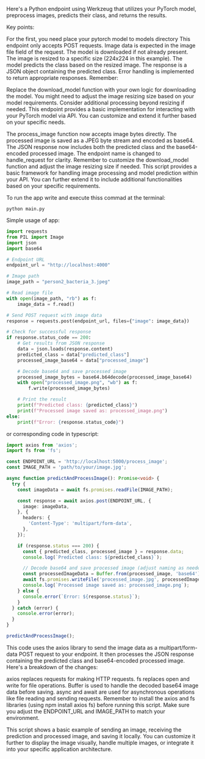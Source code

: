 
Here's a Python endpoint using Werkzeug that utilizes your PyTorch model, preprocess images, predicts their class, and returns the results.

Key points:

For the first, you need place your pytorch model to models directory
This endpoint only accepts POST requests.
Image data is expected in the image file field of the request.
The model is downloaded if not already present.
The image is resized to a specific size (224x224 in this example).
The model predicts the class based on the resized image.
The response is a JSON object containing the predicted class.
Error handling is implemented to return appropriate responses.
Remember:

Replace the download_model function with your own logic for downloading the model.
You might need to adjust the image resizing size based on your model requirements.
Consider additional processing beyond resizing if needed.
This endpoint provides a basic implementation for interacting with your PyTorch model via API. You can customize and extend it further based on your specific needs.

The process_image function now accepts image bytes directly.
The processed image is saved as a JPEG byte stream and encoded as base64.
The JSON response now includes both the predicted class and the base64-encoded processed image.
The endpoint name is changed to handle_request for clarity.
Remember to customize the download_model function and adjust the image resizing size if needed. This script provides a basic framework for handling image processing and model prediction within your API. You can further extend it to include additional functionalities based on your specific requirements.

To run the app write and execute thiss commad at the terminal:

```terminal
python main.py
```
Simple usage of app:

```python
import requests
from PIL import Image
import json
import base64

# Endpoint URL
endpoint_url = "http://localhost:4000"

# Image path
image_path = "person2_bacteria_3.jpeg"

# Read image file
with open(image_path, "rb") as f:
    image_data = f.read()

# Send POST request with image data
response = requests.post(endpoint_url, files={"image": image_data})

# Check for successful response
if response.status_code == 200:
    # Get results from JSON response
    data = json.loads(response.content)
    predicted_class = data["predicted_class"]
    processed_image_base64 = data["processed_image"]

    # Decode base64 and save processed image
    processed_image_bytes = base64.b64decode(processed_image_base64)
    with open("processed_image.png", "wb") as f:
        f.write(processed_image_bytes)

    # Print the result
    print(f"Predicted class: {predicted_class}")
    print(f"Processed image saved as: processed_image.png")
else:
    print(f"Error: {response.status_code}")

```

or corresponding code in typescript:

```typescript
import axios from 'axios';
import fs from 'fs';

const ENDPOINT_URL = 'http://localhost:5000/process_image';
const IMAGE_PATH = 'path/to/your/image.jpg';

async function predictAndProcessImage(): Promise<void> {
  try {
    const imageData = await fs.promises.readFile(IMAGE_PATH);

    const response = await axios.post(ENDPOINT_URL, {
      image: imageData,
    }, {
      headers: {
        'Content-Type': 'multipart/form-data',
      },
    });

    if (response.status === 200) {
      const { predicted_class, processed_image } = response.data;
      console.log(`Predicted class: ${predicted_class}`);

      // Decode base64 and save processed image (adjust naming as needed)
      const processedImageData = Buffer.from(processed_image, 'base64');
      await fs.promises.writeFile('processed_image.jpg', processedImageData);
      console.log(`Processed image saved as: processed_image.png`);
    } else {
      console.error(`Error: ${response.status}`);
    }
  } catch (error) {
    console.error(error);
  }
}

predictAndProcessImage();
```

This code uses the axios library to send the image data as a multipart/form-data POST request to your endpoint. It then processes the JSON response containing the predicted class and base64-encoded processed image. Here's a breakdown of the changes:

axios replaces requests for making HTTP requests.
fs replaces open and write for file operations.
Buffer is used to handle the decoded base64 image data before saving.
async and await are used for asynchronous operations like file reading and sending requests.
Remember to install the axios and fs libraries (using npm install axios fs) before running this script. Make sure you adjust the ENDPOINT_URL and IMAGE_PATH to match your environment.

This script shows a basic example of sending an image, receiving the prediction and processed image, and saving it locally. You can customize it further to display the image visually, handle multiple images, or integrate it into your specific application architecture.